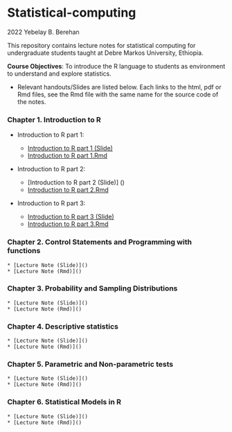# Statistical-computing
2022
Yebelay B. Berehan

This repository contains lecture notes for statistical computing for undergraduate students taught at Debre Markos University, Ethiopia. 

**Course Objectives**: To introduce the R language to students as environment to understand and explore statistics.

- Relevant handouts/Slides are listed below. Each links to the html, pdf or Rmd files, see the Rmd file with the same name for the source code of the notes. 

### Chapter 1. Introduction to R

* Introduction to R part 1:
    * [Introduction to R part 1 (Slide)](https://github.com/Yebelay/Statistical-computing/blob/main/Chapter%201/Introduction%20to%20R-Part%201/Introduction%20to%20R-Part%201.pdf)
    * [Introduction to R part 1.Rmd](https://github.com/Yebelay/Statistical-computing/blob/main/Chapter%201/Introduction%20to%20R-Part%201/Introduction%20to%20R-Part%20one.Rmd)
   

* Introduction to R part 2:
    *  [Introduction to R part 2 (Slide)] ()
    * [Introduction to R part 2.Rmd](https://github.com/Yebelay/Statistical-computing/blob/main/Chapter%201/Introduction%20to%20R-Part%202/Introduction%20to%20R-Part%20Two.Rmd)
    
* Introduction to R part 3:
    * [Introduction to R part 3 (Slide)](https://github.com/Yebelay/Statistical-computing/blob/main/Chapter%201/Introduction%20to%20R-Part%203/Introduction%20to%20R-Part%203.pdf)
    * [Introduction to R part 3.Rmd](https://github.com/Yebelay/Statistical-computing/blob/main/Chapter%201/Introduction%20to%20R-Part%203/Introduction%20to%20R-Part%20Three.Rmd)
    
### Chapter 2. Control Statements and Programming with functions
    * [Lecture Note (Slide)]()
    * [Lecture Note (Rmd)]()
### Chapter 3. Probability and Sampling Distributions 
    * [Lecture Note (Slide)]()
    * [Lecture Note (Rmd)]()
### Chapter 4. Descriptive statistics 
    * [Lecture Note (Slide)]()
    * [Lecture Note (Rmd)]()
### Chapter 5.	Parametric and Non-parametric tests 
    * [Lecture Note (Slide)]()
    * [Lecture Note (Rmd)]()
### Chapter 6. Statistical Models in R 
    * [Lecture Note (Slide)]()
    * [Lecture Note (Rmd)]()
